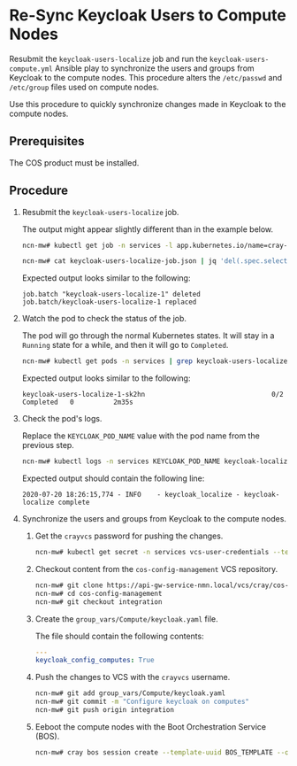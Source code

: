 # Re-Sync Keycloak Users to Compute Nodes

Resubmit the `keycloak-users-localize` job and run the `keycloak-users-compute.yml` Ansible play to synchronize the users and groups from Keycloak to the compute nodes.
This procedure alters the `/etc/passwd` and `/etc/group` files used on compute nodes.

Use this procedure to quickly synchronize changes made in Keycloak to the compute nodes.

## Prerequisites

The COS product must be installed.

## Procedure

1. Resubmit the `keycloak-users-localize` job.

    The output might appear slightly different than in the example below.

    ```bash
    ncn-mw# kubectl get job -n services -l app.kubernetes.io/name=cray-keycloak-users-localize -ojson | jq '.items[0]' > keycloak-users-localize-job.json

    ncn-mw# cat keycloak-users-localize-job.json | jq 'del(.spec.selector)' | jq 'del(.spec.template.metadata.labels)' | kubectl replace --force -f -
    ```

    Expected output looks similar to the following:

    ```text
    job.batch "keycloak-users-localize-1" deleted
    job.batch/keycloak-users-localize-1 replaced
    ```

1. Watch the pod to check the status of the job.

    The pod will go through the normal Kubernetes states. It will stay in a `Running` state for a while, and then it will go to `Completed`.

    ```bash
    ncn-mw# kubectl get pods -n services | grep keycloak-users-localize
    ```

    Expected output looks similar to the following:

    ```text
    keycloak-users-localize-1-sk2hn                                0/2     Completed   0          2m35s
    ```

1. Check the pod's logs.

    Replace the `KEYCLOAK_POD_NAME` value with the pod name from the previous step.

    ```bash
    ncn-mw# kubectl logs -n services KEYCLOAK_POD_NAME keycloak-localize
    ```

    Expected output should contain the following line:

    ```text
    2020-07-20 18:26:15,774 - INFO    - keycloak_localize - keycloak-localize complete
    ```

1. Synchronize the users and groups from Keycloak to the compute nodes.

    1. Get the `crayvcs` password for pushing the changes.

        ```bash
        ncn-mw# kubectl get secret -n services vcs-user-credentials --template={{.data.vcs_password}} | base64 --decode
        ```

    1. Checkout content from the `cos-config-management` VCS repository.

        ```bash
        ncn-mw# git clone https://api-gw-service-nmn.local/vcs/cray/cos-config-management.git
        ncn-mw# cd cos-config-management
        ncn-mw# git checkout integration
        ```

    1. Create the `group_vars/Compute/keycloak.yaml` file.

        The file should contain the following contents:

        ```yaml
        ---
        keycloak_config_computes: True
        ```

    1. Push the changes to VCS with the `crayvcs` username.

        ```bash
        ncn-mw# git add group_vars/Compute/keycloak.yaml
        ncn-mw# git commit -m "Configure keycloak on computes"
        ncn-mw# git push origin integration
        ```

    1. Eeboot the compute nodes with the Boot Orchestration Service \(BOS\).

        ```bash
        ncn-mw# cray bos session create --template-uuid BOS_TEMPLATE --operation reboot
        ```
